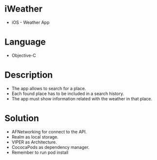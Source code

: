 # iWeather
- iOS - Weather App

# Language
- Objective-C

# Description
- The app allows to search for a place.
- Each found place has to be included in a search history.
- The app must show information related with the weather in that place.

# Solution
- AFNetworking for connect to the API.
- Realm as local storage.
- VIPER as Architecture.
- CococaPods as dependency manager.
- Remember to run pod install 
